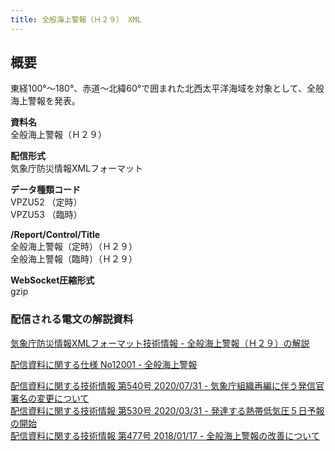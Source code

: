 ```yaml
---
title: 全般海上警報（Ｈ２９） XML
---
```


## 概要

東経100°～180°、赤道～北緯60°で囲まれた北西太平洋海域を対象として、全般海上警報を発表。

**資料名** <br/>
全般海上警報（Ｈ２９）

**配信形式** <br/>
気象庁防災情報XMLフォーマット

**データ種類コード** <br/>
VPZU52 （定時） <br/>
VPZU53 （臨時）

**/Report/Control/Title** <br/>
全般海上警報（定時）（Ｈ２９） <br/>
全般海上警報（臨時）（Ｈ２９）

**WebSocket圧縮形式** <br/>
gzip

### 配信される電文の解説資料

[気象庁防災情報XMLフォーマット技術情報 - 全般海上警報（Ｈ２９）の解説](https://dmdata.jp/docs/jma/manual/0211-0211.pdf)

[配信資料に関する仕様 No12001 - 全般海上警報](https://www.data.jma.go.jp/suishin/shiyou/pdf/no12001)

[配信資料に関する技術情報 第540号 2020/07/31 - 気象庁組織再編に伴う発信官署名の変更について](https://dmdata.jp/docs/jma/technical/540.pdf) <br/>
[配信資料に関する技術情報 第530号 2020/03/31 - 発達する熱帯低気圧５日予報の開始](https://dmdata.jp/docs/jma/technical/530.pdf) <br/>
[配信資料に関する技術情報 第477号 2018/01/17 - 全般海上警報の改善について](https://dmdata.jp/docs/jma/technical/477.pdf)
